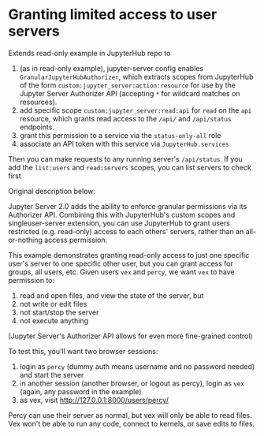 # Granting limited access to user servers

Extends read-only example in JupyterHub repo to

1. (as in read-only example), jupyter-server config enables `GranularJupyterHubAuthorizer`, which extracts scopes from JupyterHub of the form `custom:jupyter_server:action:resource` for use by the Jupyter Server Authorizer API (accepting `*` for wildcard matches on resources).
2. add specific scope `custom:jupyter_server:read:api` for `read` on the `api` resource,
   which grants read access to the `/api/` and `/api/status` endpoints.
3. grant this permission to a service via the `status-only-all` role
4. associate an API token with this service via `JupyterHub.services`

Then you can make requests to any running server's `/api/status`.
If you add the `list:users` and `read:servers` scopes, you can list servers to check first

Original description below:

Jupyter Server 2.0 adds the ability to enforce granular permissions via its Authorizer API.
Combining this with JupyterHub's custom scopes and singleuser-server extension, you can use JupyterHub to grant users restricted (e.g. read-only) access to each others' servers,
rather than an all-or-nothing access permission.

This example demonstrates granting read-only access to just one specific user's server to one specific other user,
but you can grant access for groups, all users, etc.
Given users `vex` and `percy`, we want `vex` to have permission to:

1. read and open files, and view the state of the server, but
2. not write or edit files
3. not start/stop the server
4. not execute anything

(Jupyter Server's Authorizer API allows for even more fine-grained control)

To test this, you'll want two browser sessions:

1. login as `percy` (dummy auth means username and no password needed) and start the server
2. in another session (another browser, or logout as percy), login as `vex` (again, any password in the example)
3. as vex, visit http://127.0.0.1:8000/users/percy/

Percy can use their server as normal, but vex will only be able to read files.
Vex won't be able to run any code, connect to kernels, or save edits to files.
